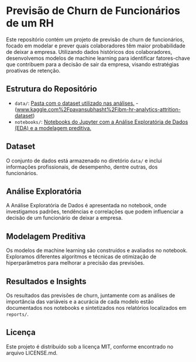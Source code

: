 # Previsão de Churn de Funcionários de um RH

Este repositório contém um projeto de previsão de churn de funcionários, focado em modelar e prever quais colaboradores têm maior probabilidade de deixar a empresa. Utilizando dados históricos dos colaboradores, desenvolvemos modelos de machine learning para identificar fatores-chave que contribuem para a decisão de sair da empresa, visando estratégias proativas de retenção.

## Estrutura do Repositório

- `data/`: [Pasta com o dataset utilizado nas análises.](https://github.com/lucasjsbarbosa/previsao-de-churn-de-funcionarios/tree/main/dados) - (www.kaggle.com%2Fpavansubhasht%2Fibm-hr-analytics-attrition-dataset)
- `notebooks/`: [Notebooks do Jupyter com a Análise Exploratória de Dados (EDA) e a modelagem preditiva.](https://github.com/lucasjsbarbosa/previsao-de-churn-de-funcionarios/blob/main/previsao_de_churn_de_funcionarios.ipynb)

## Dataset

O conjunto de dados está armazenado no diretório `data/` e inclui informações profissionais, de desempenho, dentre outras, dos funcionários.

## Análise Exploratória

A Análise Exploratória de Dados é apresentada no notebook, onde investigamos padrões, tendências e correlações que podem influenciar a decisão de um funcionário de deixar a empresa.

## Modelagem Preditiva

Os modelos de machine learning são construídos e avaliados no notebook. Exploramos diferentes algoritmos e técnicas de otimização de hiperparâmetros para melhorar a precisão das previsões.

## Resultados e Insights

Os resultados das previsões de churn, juntamente com as análises de importância das variáveis e a acurácia de cada modelo estão documentados nos notebooks e sintetizados nos relatórios localizados em `reports/`.

## Licença
Este projeto é distribuído sob a licença MIT, conforme encontrado no arquivo LICENSE.md.


